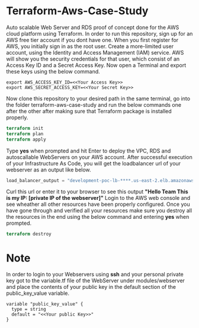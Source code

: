 # Terraform-Aws-Case-Study
Auto scalable Web Server and RDS proof of concept done for the AWS cloud platform using Terraform.
In order to run this repository, sign up for an AWS free tier account if you dont have one. When you first register for AWS, you
initially sign in as the root user. Create a more-limited user account, using the Identity and Access Management (IAM) service.
AWS will show you the security credentials for that user, which consist of an Access Key ID and a Secret Access Key.
Now open a Terminal and export these keys using the below command.
```
export AWS_ACCESS_KEY_ID=<<Your Access Key>>
export AWS_SECRET_ACCESS_KEY=<<Your Secret Key>>
```
Now clone this repository to your desired path in the same terminal, go into the folder terraform-aws-case-study and run the below
commands one after the other after making sure that Terraform package is installed properly.
```terraform
terraform init
terraform plan
terraform apply
```
Type **yes** when prompted and hit Enter to deploy the VPC, RDS and autoscallable WebServers on your AWS account.
After successful execution of your Infrastructure As Code, you will get the loadbalancer url of your webserver as an output like below.
```terraform
load_balancer_output = "development-poc-lb-****.us-east-2.elb.amazonaws.com"
```
Curl this url or enter it to your browser to see this output **"Hello Team This is my IP: [private IP of the webserver]"**
Login to the AWS web console and see wheather all other resources have been properly configured. 
Once you have gone through and verified all your resources make sure you destroy all the resources in the end using the below command and entering **yes** when prompted.
```terraform
terraform destroy
```
# Note 
In order to login to your Webservers using **ssh** and your personal private key got to the variable.tf file of the WebServer under
modules/webserver and place the contents of your public key in the default section of the public_key_value variable.
```
variable "public_key_value" {
  type = string
  default = "<<Your public Key>>" 
}
```
